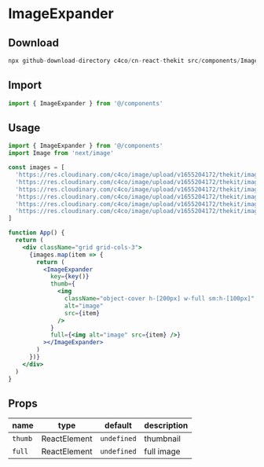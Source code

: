 # ImageExpander

## Download

```c
npx github-download-directory c4co/cn-react-thekit src/components/ImageExpander
```

## Import

```jsx
import { ImageExpander } from '@/components'
```

## Usage

```jsx
import { ImageExpander } from '@/components'
import Image from 'next/image'

const images = [
  'https://res.cloudinary.com/c4co/image/upload/v1655204172/thekit/images/02_zxxfjf.webp',
  'https://res.cloudinary.com/c4co/image/upload/v1655204172/thekit/images/05_gm0bmx.webp',
  'https://res.cloudinary.com/c4co/image/upload/v1655204172/thekit/images/04_hnipyy.webp',
  'https://res.cloudinary.com/c4co/image/upload/v1655204172/thekit/images/03_vw6qtt.webp',
  'https://res.cloudinary.com/c4co/image/upload/v1655204172/thekit/images/01_kmi288.webp',
  'https://res.cloudinary.com/c4co/image/upload/v1655204172/thekit/images/06_c1cu6c.webp',
]

function App() {
  return (
    <div className="grid grid-cols-3">
      {images.map(item => {
        return (
          <ImageExpander
            key={key()}
            thumb={
              <img
                className="object-cover h-[200px] w-full sm:h-[100px]"
                alt="image"
                src={item}
              />
            }
            full={<img alt="image" src={item} />}
          ></ImageExpander>
        )
      })}
    </div>
  )
}
```

## Props

| name    | type         | default     | description |
| ------- | ------------ | ----------- | ----------- |
| `thumb` | ReactElement | `undefined` | thumbnail   |
| `full`  | ReactElement | `undefined` | full image  |
